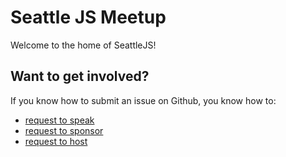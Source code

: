 # Seattle JS Meetup

Welcome to the home of SeattleJS! 

## Want to get involved?

If you know how to submit an issue on Github, you know how to:

* [request to speak](/request-to-speak.md)
* [request to sponsor](/request-to-sponsor.md)
* [request to host](/request-to-host.md)

